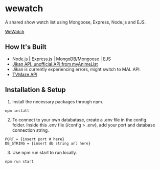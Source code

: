 # wewatch
A shared show watch list using Mongoose, Express, Node.js and EJS.

[WeWatch](https://wewatch-j12y.onrender.com)

## How It's Built
- Node.js | Express.js | MongoDB/Mongoose | EJS
- [Jikan API, unofficial API from myAnimeList](https://docs.api.jikan.moe/)
- Jikan is currently experiencing errors, might switch to MAL API.
- [TVMaze API](https://www.tvmaze.com/api)

## Installation & Setup
1. Install the necessary packages through npm.
```
npm install
```

2. To connect to your own databatase, create a .env file in the config folder. 
Inside this .env file (/config > .env), add your port and database connection string.
```
PORT = {insert port # here}
DB_STRING = {insert db string url here}
```

3. Use npm run start to run locally.
```
npm run start
```
